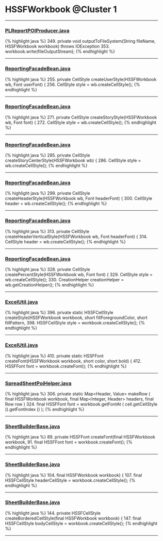 # HSSFWorkbook @Cluster 1

***

### [PLReportPOIProducer.java](https://searchcode.com/codesearch/view/43507470/)
{% highlight java %}
349. private void outputToFileSystem(String fileName, HSSFWorkbook workbook) throws IOException
353.   workbook.write(fileOutputStream);
{% endhighlight %}

***

### [ReportingFacadeBean.java](https://searchcode.com/codesearch/view/39694396/)
{% highlight java %}
255. private CellStyle createUserStyle(HSSFWorkbook wb, Font userFont) {
256.     CellStyle style = wb.createCellStyle();
{% endhighlight %}

***

### [ReportingFacadeBean.java](https://searchcode.com/codesearch/view/39694396/)
{% highlight java %}
271. private CellStyle createStoryStyle(HSSFWorkbook wb, Font font) {
272.     CellStyle style = wb.createCellStyle();
{% endhighlight %}

***

### [ReportingFacadeBean.java](https://searchcode.com/codesearch/view/39694396/)
{% highlight java %}
285. private CellStyle createStoryCenterStyle(HSSFWorkbook wb) {
286.     CellStyle style = wb.createCellStyle();
{% endhighlight %}

***

### [ReportingFacadeBean.java](https://searchcode.com/codesearch/view/39694396/)
{% highlight java %}
299. private CellStyle createHeaderStyle(HSSFWorkbook wb, Font headerFont) {
300.     CellStyle header = wb.createCellStyle();
{% endhighlight %}

***

### [ReportingFacadeBean.java](https://searchcode.com/codesearch/view/39694396/)
{% highlight java %}
313. private CellStyle createHeaderVerticalStyle(HSSFWorkbook wb, Font headerFont) {
314.     CellStyle header = wb.createCellStyle();
{% endhighlight %}

***

### [ReportingFacadeBean.java](https://searchcode.com/codesearch/view/39694396/)
{% highlight java %}
328. private CellStyle createPercentStyle(HSSFWorkbook wb, Font font) {
329.     CellStyle style = wb.createCellStyle();
330.     CreationHelper creationHelper = wb.getCreationHelper();
{% endhighlight %}

***

### [ExcelUtil.java](https://searchcode.com/codesearch/view/73315299/)
{% highlight java %}
396. private static HSSFCellStyle createStyle(HSSFWorkbook workbook, short fillForegroundColor, short fillPattern,
398.   HSSFCellStyle style = workbook.createCellStyle();
{% endhighlight %}

***

### [ExcelUtil.java](https://searchcode.com/codesearch/view/73315299/)
{% highlight java %}
410. private static HSSFFont createFont(HSSFWorkbook workbook, short color, short bold) {
412.   HSSFFont font = workbook.createFont();
{% endhighlight %}

***

### [SpreadSheetPoiHelper.java](https://searchcode.com/codesearch/view/73882044/)
{% highlight java %}
306. private static Map<Header, Value> makeRow ( final HSSFWorkbook workbook, final Map<Integer, Header> headers, final Row row )
324.                 final HSSFFont font = workbook.getFontAt ( cell.getCellStyle ().getFontIndex () );
{% endhighlight %}

***

### [SheetBuilderBase.java](https://searchcode.com/codesearch/view/112311786/)
{% highlight java %}
89. private HSSFFont createFont(final HSSFWorkbook workbook,
91.   final HSSFFont font = workbook.createFont();
{% endhighlight %}

***

### [SheetBuilderBase.java](https://searchcode.com/codesearch/view/112311786/)
{% highlight java %}
104.   final HSSFWorkbook workbook) {
107. final HSSFCellStyle headerCellStyle = workbook.createCellStyle();
{% endhighlight %}

***

### [SheetBuilderBase.java](https://searchcode.com/codesearch/view/112311786/)
{% highlight java %}
144. private HSSFCellStyle createBorderedCellStyle(final HSSFWorkbook workbook) {
147.   final HSSFCellStyle bodyCellStyle = workbook.createCellStyle();
{% endhighlight %}

***

